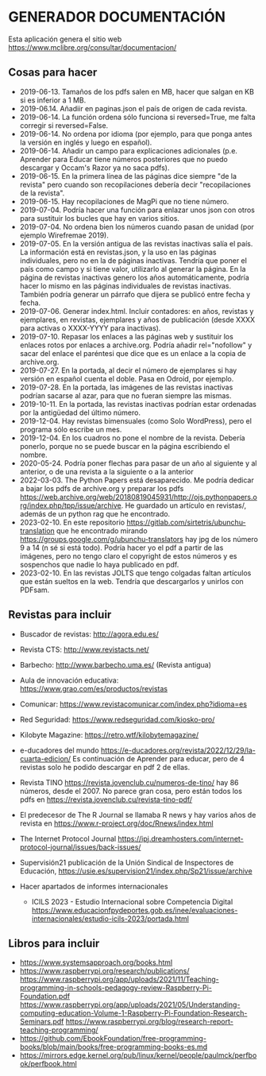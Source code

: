 # GENERADOR DOCUMENTACIÓN

Esta aplicación genera el sitio web https://www.mclibre.org/consultar/documentacion/

## Cosas para hacer

-   2019-06-13. Tamaños de los pdfs salen en MB, hacer que salgan en KB si es inferior a 1 MB.
-   2019-06.14. Añadiir en paginas.json el país de origen de cada revista.
-   2019-06-14. La función ordena sólo funciona si reversed=True, me falta corregir si reversed=False.
-   2019-06-14. No ordena por idioma (por ejemplo, para que ponga antes la versión en inglés y luego en español).
-   2019-06-14. Añadir un campo para explicaciones adicionales (p.e. Aprender para Educar tiene números posteriores que no puedo descargar y Occam's Razor ya no saca pdfs).
-   2019-06-15. En la primera línea de las páginas dice siempre "de la revista" pero cuando son recopilaciones debería decir "recopilaciones de la revista".
-   2019-06-15. Hay recopilaciones de MagPi que no tiene número.
-   2019-07-04. Podría hacer una función para enlazar unos json con otros para sustituir los bucles que hay en varios sitios.
-   2019-07-04. No ordena bien los números cuando pasan de unidad (por ejemplo Wirefremae 2019).
-   2019-07-05. En la versión antigua de las revistas inactivas salía el país. La información está en revistas.json, y la uso en las páginas individuales, pero no en la de páginas inactivas. Tendría que poner el país como campo y si tiene valor, utilizarlo al generar la página. En la página de revistas inactivas genero los años automáticamente, podría hacer lo mismo en las páginas individuales de revistas inactivas. También podría generar un párrafo que dijera se publicó entre fecha y fecha.
-   2019-07-06. Generar index.html. Incluir contadores: en años, revistas y ejemplares, en revistas, ejemplares y años de publicación (desde XXXX para activas o XXXX-YYYY para inactivas).
-   2019-07-10. Repasar los enlaces a las páginas web y sustituir los enlaces rotos por enlaces a archive.org. Podría añadir rel="nofollow" y sacar del enlace el paréntesi que dice que es un enlace a la copia de archive.org.
-   2019-07-27. En la portada, al decir el número de ejemplares si hay versión en español cuenta el doble. Pasa en Odroid, por ejemplo.
-   2019-07-28. En la portada, las imágenes de las revistas inactivas podrían sacarse al azar, para que no fueran siempre las mismas.
-   2019-10-11. En la portada, las revistas inactivas podrían estar ordenadas por la antigüedad del último número.
-   2019-12-04. Hay revistas bimensuales (como Solo WordPress), pero el programa sólo escribe un mes.
-   2019-12-04. En los cuadros no pone el nombre de la revista. Debería ponerlo, porque no se puede buscar en la página escribiendo el nombre.
-   2020-05-24. Podría poner flechas para pasar de un año al siguiente y al anterior, o de una revista a la siguiente o a la anterior
-   2022-03-03. The Python Papers está desaparecido. Me podría dedicar a bajar los pdfs de archive.org y preparar los pdfs https://web.archive.org/web/20180819045931/http://ojs.pythonpapers.org/index.php/tpp/issue/archive. He guardado un artículo en revistas/, además de un python rag que he encontrado.
-   2023-02-10. En este repositorio <https://gitlab.com/sirtetris/ubunchu-translation> que he encontrado mirando <https://groups.google.com/g/ubunchu-translators> hay jpg de los número 9 a 14 (n sé si está todo). Podría hacer yo el pdf a partir de las imágenes, pero no tengo claro el copyright de estos números y es sospenchos que nadie lo haya publicado en pdf.
-   2023-02-10. En las revistas JOLTS que tengo colgadas faltan artículos que están sueltos en la web. Tendría que descargarlos y unirlos con PDFsam.

## Revistas para incluir

-   Buscador de revistas: <http://agora.edu.es/>
-   Revista CTS: <http://www.revistacts.net/>
-   Barbecho: <http://www.barbecho.uma.es/> (Revista antigua)
-   Aula de innovación educativa: <https://www.grao.com/es/productos/revistas>
-   Comunicar: <https://www.revistacomunicar.com/index.php?idioma=es>
-   Red Seguridad: <https://www.redseguridad.com/kiosko-pro/>
-   Kilobyte Magazine: <https://retro.wtf/kilobytemagazine/>
-   e-ducadores del mundo <https://e-ducadores.org/revista/2022/12/29/la-cuarta-edicion/> Es continuación de Aprender para educar, pero de 4 revistas solo he podido descargar en pdf 2 de ellas.
-   Revista TINO <https://revista.jovenclub.cu/numeros-de-tino/> hay 86 números, desde el 2007. No parece gran cosa, pero están todos los pdfs en <https://revista.jovenclub.cu/revista-tino-pdf/>
-   El predecesor de The R Journal se llamaba R news y hay varios años de revista en <https://www.r-project.org/doc/Rnews/index.html>
-   The Internet Protocol Journal <https://ipj.dreamhosters.com/internet-protocol-journal/issues/back-issues/>
-   Supervisión21 publicación de la Unión Sindical de Inspectores de Educación, https://usie.es/supervision21/index.php/Sp21/issue/archive

-   Hacer apartados de informes internacionales
    -   ICILS 2023 - Estudio Internacional sobre Competencia Digital
        https://www.educacionfpydeportes.gob.es/inee/evaluaciones-internacionales/estudio-icils-2023/portada.html

## Libros para incluir

-   https://www.systemsapproach.org/books.html
-   https://www.raspberrypi.org/research/publications/
    https://www.raspberrypi.org/app/uploads/2021/11/Teaching-programming-in-schools-pedagogy-review-Raspberry-Pi-Foundation.pdf
    https://www.raspberrypi.org/app/uploads/2021/05/Understanding-computing-education-Volume-1-Raspberry-Pi-Foundation-Research-Seminars.pdf
    https://www.raspberrypi.org/blog/research-report-teaching-programming/
-   https://github.com/EbookFoundation/free-programming-books/blob/main/books/free-programming-books-es.md
-   https://mirrors.edge.kernel.org/pub/linux/kernel/people/paulmck/perfbook/perfbook.html
